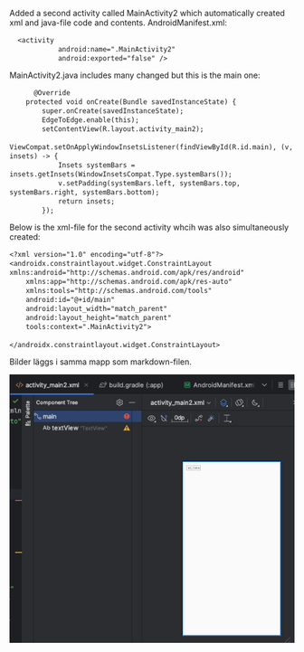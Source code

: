 



Added a second activity called MainActivity2 which automatically created xml and java-file
code and contents.
AndroidManifest.xml:
```
  <activity
            android:name=".MainActivity2"
            android:exported="false" />
```

MainActivity2.java includes many changed but this is the main one:
```
      @Override
    protected void onCreate(Bundle savedInstanceState) {
        super.onCreate(savedInstanceState);
        EdgeToEdge.enable(this);
        setContentView(R.layout.activity_main2);
        ViewCompat.setOnApplyWindowInsetsListener(findViewById(R.id.main), (v, insets) -> {
            Insets systemBars = insets.getInsets(WindowInsetsCompat.Type.systemBars());
            v.setPadding(systemBars.left, systemBars.top, systemBars.right, systemBars.bottom);
            return insets;
        });
```
Below is the xml-file for the second activity whcih was also simultaneously created:
```
<?xml version="1.0" encoding="utf-8"?>
<androidx.constraintlayout.widget.ConstraintLayout xmlns:android="http://schemas.android.com/apk/res/android"
    xmlns:app="http://schemas.android.com/apk/res-auto"
    xmlns:tools="http://schemas.android.com/tools"
    android:id="@+id/main"
    android:layout_width="match_parent"
    android:layout_height="match_parent"
    tools:context=".MainActivity2">

</androidx.constraintlayout.widget.ConstraintLayout>
```




Bilder läggs i samma mapp som markdown-filen.

![img.png](img.png)



